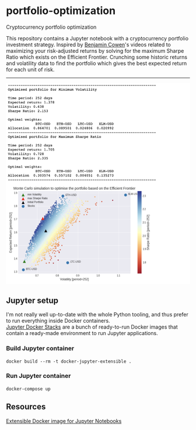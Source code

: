 # portfolio-optimization
Cryptocurrency portfolio optimization

This repository contains a Jupyter notebook with a cryptocurrency portfolio investment strategy. Inspired by [Benjamin Cowen](https://intothecryptoverse.com/)'s videos related to maximizing your risk-adjusted returns by solving for the maximum Sharpe Ratio which exists on the Efficient Frontier. Crunching some historic returns and volatility data to find the portfolio which gives the best expected return for each unit of risk.

---

![Optimised portfolio](screenshot.png)

## Jupyter setup
I'm not really well up-to-date with the whole Python tooling, and thus prefer to run everything inside Docker containers.    
[Jupyter Docker Stacks](https://github.com/jupyter/docker-stacks) are a bunch of ready-to-run Docker images that contain a ready-made environment to run Jupyter applications.

### Build Jupyter container

```
docker build --rm -t docker-jupyter-extensible .
```

### Run Jupyter container

```
docker-compose up
```


## Resources
[Extensible Docker image for Jupyter Notebooks](https://github.com/augusto-herrmann/docker-jupyter-extensible)